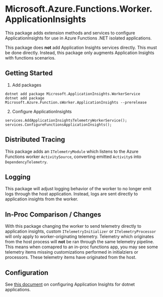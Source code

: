 # Microsoft.Azure.Functions.Worker.ApplicationInsights

This package adds extension methods and services to configure ApplicationInsights for use in Azure Functions .NET isolated applications.

This package does **not** add Application Insights services directly. This must be done directly. Instead, this package only augments Application Insights with functions scenarios.

## Getting Started

1. Add packages

``` CHarp
dotnet add package Microsoft.ApplicationInsights.WorkerService
dotnet add package Microsoft.Azure.Function.sWorker.ApplicationInsights --prerelease
```

2. Configure ApplicationInsights

``` CSharp
services.AddApplicationInsightsTelemetryWorkerService();
services.ConfigureFunctionsApplicationInsights();
```

## Distributed Tracing

This package adds an `ITelemetryModule` which listens to the Azure Functions worker `ActivitySource`, converting emitted `Activity`s into `DependencyTelemetry`.

## Logging

This package will adjust logging behavior of the worker to no longer emit logs through the host application. Instead, logs are sent directly to application insights from the worker.

## In-Proc Comparison / Changes

With this package changing the worker to send telemetry directly to application insights, custom `ITelemetryInitializer` or `ITelemetryProcessor` will only apply to worker-originating telemetry. Telemetry which originates from the host process will **not** be ran through the same telemetry pipeline. This means when comapred to an in-proc functions app, you may see some telemetry items missing customizations performed in initialziers or processors. These telemetry items have originated from the host.

## Configuration

See [this document](https://learn.microsoft.com/en-us/azure/azure-monitor/app/worker-service) on configuring Application Insights for dotnet applications.
